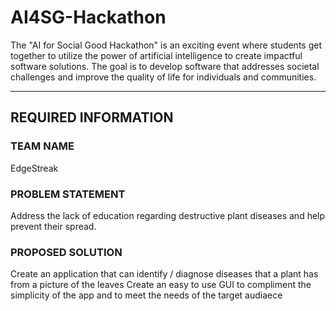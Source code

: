 # AI4SG-Hackathon
The "AI for Social Good Hackathon" is an exciting event where students get together to utilize the power of artificial intelligence to create impactful software solutions. The goal is to develop software that addresses societal challenges and improve the quality of life for individuals and communities. 

-------------------------------------------------------------------------------------
 REQUIRED INFORMATION 
-------------------------------------------------------------------------------------


### TEAM NAME
EdgeStreak



### PROBLEM STATEMENT
Address the lack of education regarding destructive plant diseases and help prevent their spread.





### PROPOSED SOLUTION
Create an application that can identify / diagnose  diseases that a plant has from a picture of the leaves
Create an easy to use GUI to compliment the simplicity of the app and to meet the needs of the target audiaece

